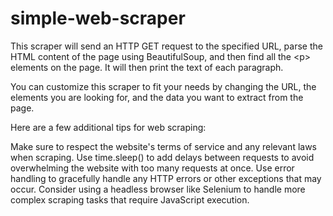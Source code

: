# simple-web-scraper
This scraper will send an HTTP GET request to the specified URL, parse the HTML content of the page using BeautifulSoup, and then find all the &lt;p> elements on the page. It will then print the text of each paragraph.

You can customize this scraper to fit your needs by changing the URL, the elements you are looking for, and the data you want to extract from the page.

Here are a few additional tips for web scraping:

Make sure to respect the website's terms of service and any relevant laws when scraping.
Use time.sleep() to add delays between requests to avoid overwhelming the website with too many requests at once.
Use error handling to gracefully handle any HTTP errors or other exceptions that may occur.
Consider using a headless browser like Selenium to handle more complex scraping tasks that require JavaScript execution.
